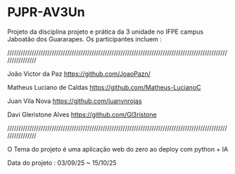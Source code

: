 # PJPR-AV3Un

Projeto da disciplina projeto e prática da 3 unidade no IFPE campus Jaboatão dos Guararapes. Os participantes incluem : 

////////////////////////////////////////////////////////////////////////////////////////////////////////////////

João Victor da Paz https://github.com/JoaoPazn/

Matheus Luciano de Caldas https://github.com/Matheus-LucianoC

Juan Vila Nova https://github.com/juanvnrojas

Davi Gleristone Alves https://github.com/Gl3ristone

////////////////////////////////////////////////////////////////////////////////////////////////////////////////

O Tema do projeto é uma aplicação web do zero ao deploy com python + IA

Data do projeto : 03/09/25 ~ 15/10/25
